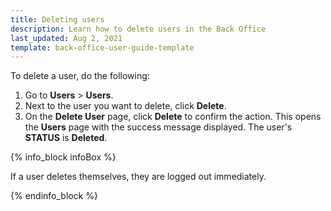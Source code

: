 ```yaml
---
title: Deleting users
description: Learn how to delete users in the Back Office
last_updated: Aug 2, 2021
template: back-office-user-guide-template
---
```



To delete a user, do the following:
1. Go to **Users** > **Users**.
2. Next to the user you want to delete, click **Delete**.
3. On the **Delete User** page, click **Delete** to confirm the action.
    This opens the **Users** page with the success message displayed. The user's **STATUS** is **Deleted**.


{% info_block infoBox %}

If a user deletes themselves, they are logged out immediately.

{% endinfo_block %}
